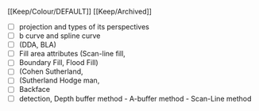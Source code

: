 [[Keep/Colour/DEFAULT]] [[Keep/Archived]] 

- [ ] projection and types of its perspectives
- [ ] b curve and spline curve
- [ ] (DDA, BLA)
- [ ] Fill area attributes (Scan-line fill,
- [ ] Boundary Fill, Flood Fill)
- [ ] (Cohen Sutherland,
- [ ] (Sutherland Hodge man,
- [ ] Backface
- [ ] detection, Depth buffer method - A-buffer method - Scan-Line method
